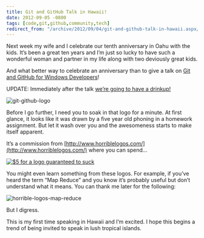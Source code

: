 ```yaml
---
title: Git and GitHub Talk in Hawaii!
date: 2012-09-05 -0800
tags: [code,git,github,community,tech]
redirect_from: "/archive/2012/09/04/git-and-github-talk-in-hawaii.aspx/"
---
```


Next week my wife and I celebrate our tenth anniversary in Oahu with the
kids. It’s been a great ten years and I’m just so lucky to have such a
wonderful woman and partner in my life along with two deviously great
kids.

And what better way to celebrate an anniversary than to give a talk on
[Git and GitHub for Windows
Developers](http://www.meetup.com/dynamic/events/70838482/ "Git and GitHub for Windows Developers")!

UPDATE: Immediately after the talk [we’re going to have a
drinkup!](https://github.com/blog/1254-honolulu-drinkup)

![git-github-logo](https://haacked.com/images/haacked_com/WindowsLiveWriter/Hawai_6ED9/git-github-logo_3.gif "git-github-logo")

Before I go further, I need you to soak in that logo for a minute. At
first glance, it looks like it was drawn by a five year old phoning in a
homework assignment. But let it wash over you and the awesomeness starts
to make itself apparent.

It’s a commission from
[http://www.horriblelogos.com/](http://www.horriblelogos.com/) where you
can spend…

[![\$5 for a logo guaranteed to
suck](https://haacked.com/images/haacked_com/WindowsLiveWriter/Hawai_6ED9/horrible-logo-pricing_thumb.png "$5 for a logo guaranteed to suck")](https://haacked.com/images/haacked_com/WindowsLiveWriter/Hawai_6ED9/horrible-logo-pricing_2.png)

You might even learn something from these logos. For example, if you’ve
heard the term “Map Reduce” and you know it’s probably useful but don’t
understand what it means. You can thank me later for the following:

![horrible-logos-map-reduce](https://haacked.com/images/haacked_com/WindowsLiveWriter/Hawai_6ED9/horrible-logos-map-reduce_3.gif "horrible-logos-map-reduce")

But I digress.

This is my first time speaking in Hawaii and I’m excited. I hope this
begins a trend of being invited to speak in lush tropical islands.

